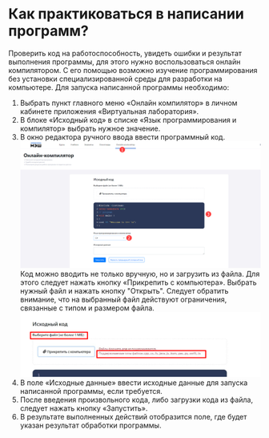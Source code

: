 # Как практиковаться в написании программ?

 Проверить код на работоспособность, увидеть ошибки и результат выполнения программы, для этого нужно воспользоваться онлайн компилятором. С его помощью возможно изучение программирования без установки специализированной среды для разработки на компьютере.
 Для запуска написанной программы необходимо:

 1. Выбрать пункт главного меню «Онлайн компилятор» в личном кабинете приложения «Виртуальная лаборатория».
 2. В блоке «Исходный код» в списке «Язык программирования и компилятор» выбрать нужное значение.
 3. В окно редактора ручного ввода ввести программный код. 
 ![компилятор](../_images/01-for-students/13.png)
 Код можно вводить не только вручную, но и загрузить из файла. Для этого следует нажать кнопку «Прикрепить с компьютера». Выбрать нужный файл и нажать кнопку "Открыть". Следует обратить внимание, что на выбранный файл действуют ограничения, связанные с типом и размером файла. 
 ![компилятор](../_images/01-for-students/13.1.png)
 4. В поле «Исходные данные» ввести исходные данные для запуска написанной программы, если требуется.
 5. После введения произвольного кода, либо загрузки кода из файла, следует нажать кнопку «Запустить».
 6. В результате выполненных действий отобразится поле, где будет указан результат обработки программы.





